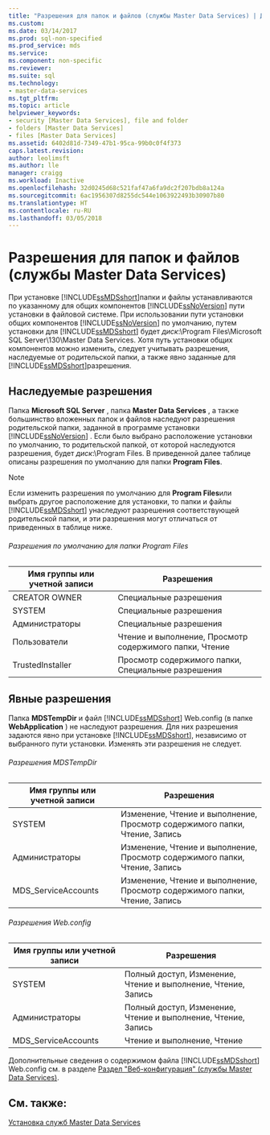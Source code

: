```yaml
---
title: "Разрешения для папок и файлов (службы Master Data Services) | Документы Майкрософт"
ms.custom: 
ms.date: 03/14/2017
ms.prod: sql-non-specified
ms.prod_service: mds
ms.service: 
ms.component: non-specific
ms.reviewer: 
ms.suite: sql
ms.technology:
- master-data-services
ms.tgt_pltfrm: 
ms.topic: article
helpviewer_keywords:
- security [Master Data Services], file and folder
- folders [Master Data Services]
- files [Master Data Services]
ms.assetid: 6402d81d-7349-47b1-95ca-99b0c0f4f373
caps.latest.revision: 
author: leolimsft
ms.author: lle
manager: craigg
ms.workload: Inactive
ms.openlocfilehash: 32d0245d68c521faf47a6fa9dc2f207bdb8a124a
ms.sourcegitcommit: 6ac1956307d8255dc544e1063922493b30907b80
ms.translationtype: HT
ms.contentlocale: ru-RU
ms.lasthandoff: 03/05/2018
---
```

# <a name="folder-and-file-permissions-master-data-services"></a>Разрешения для папок и файлов (службы Master Data Services)
  При установке [!INCLUDE[ssMDSshort](../includes/ssmdsshort-md.md)]папки и файлы устанавливаются по указанному для общих компонентов [!INCLUDE[ssNoVersion](../includes/ssnoversion-md.md)] пути установки в файловой системе. При использовании пути установки общих компонентов [!INCLUDE[ssNoVersion](../includes/ssnoversion-md.md)] по умолчанию, путем установки для [!INCLUDE[ssMDSshort](../includes/ssmdsshort-md.md)] будет *диск*:\Program Files\Microsoft SQL Server\130\Master Data Services. Хотя путь установки общих компонентов можно изменить, следует учитывать разрешения, наследуемые от родительской папки, а также явно заданные для [!INCLUDE[ssMDSshort](../includes/ssmdsshort-md.md)]разрешения.  
  
## <a name="inherited-permissions"></a>Наследуемые разрешения  
 Папка **Microsoft SQL Server** , папка **Master Data Services** , а также большинство вложенных папок и файлов наследуют разрешения родительской папки, заданной в программе установки [!INCLUDE[ssNoVersion](../includes/ssnoversion-md.md)] . Если было выбрано расположение установки по умолчанию, то родительской папкой, от которой наследуются разрешения, будет *диск*:\Program Files. В приведенной далее таблице описаны разрешения по умолчанию для папки **Program Files**.  
  
> [!NOTE]  
>  Если изменить разрешения по умолчанию для **Program Files**или выбрать другое расположение для установки, то папки и файлы [!INCLUDE[ssMDSshort](../includes/ssmdsshort-md.md)] унаследуют разрешения соответствующей родительской папки, и эти разрешения могут отличаться от приведенных в таблице ниже.  
  
###### <a name="program-files-default-permissions"></a>Разрешения по умолчанию для папки Program Files  
  
|Имя группы или учетной записи|Разрешения|  
|---------------------------|-----------------|  
|CREATOR OWNER|Специальные разрешения|  
|SYSTEM|Специальные разрешения|  
|Администраторы|Специальные разрешения|  
|Пользователи|Чтение и выполнение, Просмотр содержимого папки, Чтение|  
|TrustedInstaller|Просмотр содержимого папки, Специальные разрешения|  
  
## <a name="explicit-permissions"></a>Явные разрешения  
 Папка **MDSTempDir** и файл [!INCLUDE[ssMDSshort](../includes/ssmdsshort-md.md)] Web.config (в папке **WebApplication** ) не наследуют разрешения. Для них разрешения задаются явно при установке [!INCLUDE[ssMDSshort](../includes/ssmdsshort-md.md)], независимо от выбранного пути установки. Изменять эти разрешения не следует.  
  
###### <a name="mdstempdir-permissions"></a>Разрешения MDSTempDir  
  
|Имя группы или учетной записи|Разрешения|  
|---------------------------|-----------------|  
|SYSTEM|Изменение, Чтение и выполнение, Просмотр содержимого папки, Чтение, Запись|  
|Администраторы|Изменение, Чтение и выполнение, Просмотр содержимого папки, Чтение, Запись|  
|MDS_ServiceAccounts|Изменение, Чтение и выполнение, Просмотр содержимого папки, Чтение, Запись|  
  
###### <a name="webconfig-permissions"></a>Разрешения Web.config  
  
|Имя группы или учетной записи|Разрешения|  
|---------------------------|-----------------|  
|SYSTEM|Полный доступ, Изменение, Чтение и выполнение, Чтение, Запись|  
|Администраторы|Полный доступ, Изменение, Чтение и выполнение, Чтение, Запись|  
|MDS_ServiceAccounts|Чтение и выполнение, Чтение|  
  
 Дополнительные сведения о содержимом файла [!INCLUDE[ssMDSshort](../includes/ssmdsshort-md.md)] Web.config см. в разделе [Раздел "Веб-конфигурация" (службы Master Data Services)](../master-data-services/web-configuration-reference-master-data-services.md).  
  
## <a name="see-also"></a>См. также:  
 [Установка служб Master Data Services](../master-data-services/install-windows/install-master-data-services.md)  
  
  
